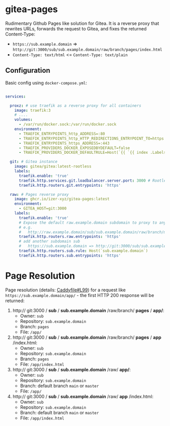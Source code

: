 # gitea-pages

Rudimentary Github Pages like solution for Gitea. It is a reverse proxy that rewrites URLs, forwards the request to Gitea, and fixes the returned Content-Type: 

 * `https://sub.example.domain` => `http://git:3000/sub/sub.example.domain/raw/branch/pages/index.html`
 * `Content-Type: text/html` <= `Content-Type: text/plain` 


## Configuration 

Basic config using `docker-compose.yml`: 
```yaml

services:

  proxz: # use traefik as a reverse proxy for all containers 
    image: traefik:3
    # ....
    volumes:
      - /var/run/docker.sock:/var/run/docker.sock
    environment:
      - TRAEFIK_ENTRYPOINTS_http_ADDRESS=:80
      - TRAEFIK_ENTRYPOINTS_http_HTTP_REDIRECTIONS_ENTRYPOINT_TO=https
      - TRAEFIK_ENTRYPOINTS_https_ADDRESS=:443
      - TRAEFIK_PROVIDERS_DOCKER_EXPOSEDBYDEFAULT=false
      - TRAEFIK_PROVIDERS_DOCKER_DEFAULTRULE=Host(`{{ `{{ index .Labels "com.docker.swarm.service.name" | splitList "_" | last }}` }}.example.domain`)

  git: # Gitea instance 
    image: gitea/gitea:latest-rootless
    labels:
      traefik.enable: 'true'
      traefik.http.services.git.loadbalancer.server.port: 3000 # Rootless container is using port 3000
      traefik.http.routers.git.entrypoints: 'https'

  raw: # Pages reverse proxy
    image: ghcr.io/izer-xyz/gitea-pages:latest
    environment:
      - GITEA_HOST=git:3000
    labels:
      traefik.enable: 'true'
      # Expose the default raw.example.domain subdomain to proxy to any repo with the right Content-Type 
      # e.g.
      #   http://raw.example.domain/sub/sub.example.domain/raw/branch/main/app.js => http://git:3000/sub/sub.example.domain/raw/branch/main/app.js
      traefik.http.routers.raw.entrypoints: 'https'
      # add another subdomain sub
      #   https://sub.example.domain => http://git:3000/sub/sub.example.domain/raw/branch/pages/index.html
      traefik.http.routers.sub.rule: Host(`sub.example.domain`)
      traefik.http.routers.sub.entrypoints: 'https'
```

# Page Resolution

Page resolution (details: [Caddyfile#L99](https://github.com/izer-xyz/gitea-pages/blob/ca3eb082ee25cf7bb2b9385112342221fb5ac3e0/Caddyfile#L99)) for a request like `https://sub.example.domain/app/` - the first HTTP 200 response will be returned:
1. http:// git:3000 / **sub** / **sub.example.domain** /raw/branch/ **pages** / **app/**:
   * Owner: `sub`
   * Repository: `sub.example.domain`
   * Branch: `pages`
   * File: `/app/`
2. http:// git:3000 / **sub** / **sub.example.domain** /raw/branch/ **pages** / **app** /index.html:
   * Owner: `sub`
   * Repository: `sub.example.domain`
   * Branch: `pages`
   * File: `/app/index.html`
3. http:// git:3000 / **sub** / **sub.example.domain** /raw/ **app/**:
   * Owner: `sub`
   * Repository: `sub.example.domain`
   * Branch: default branch `main` or `master`
   * File: `/app/`
4. http:// git:3000 / **sub** / **sub.example.domain** /raw/ **app** /index.html:
   * Owner: `sub`
   * Repository: `sub.example.domain`
   * Branch: default branch `main` or `master`
   * File: `/app/index.html`
